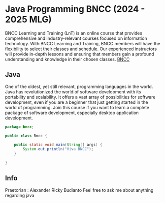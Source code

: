 # Java Programming BNCC (2024 - 2025 MLG)
BNCC Learning and Training (LnT) is an online course that provides comprehensive and industry-relevant courses focused on information technology. With BNCC Learning and Training, BNCC members will have the flexibility to select their classes and schedule. Our experienced instructors will provide in-depth lessons and ensuring that members gain a profound understanding and knowledge in their chosen classes.
[BNCC]([https://bncc.net/])

## Java 
One of the oldest, yet still relevant, programming languages in the world. Java has revolutionized the world of software development with its portability and scalability. It offers a vast array of possibilities for software development, even if you are a beginner that just getting started in the world of programming. Join this course if you want to learn a complete package of software development, especially desktop application development.

```java
package bncc;

public class Bncc {

    public static void main(String[] args) {
        System.out.println("Viva BNCC");
    }
    
}
```

## Info
Praetorian : Alexander Ricky Budianto
Feel free to ask me about anything regarding java
